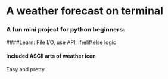 # A weather forecast on terminal

### A fun mini project for python beginners:
####Learn: 
File I/O, use API, if\elif\else logic

#### Included ASCII arts of weather icon

Easy and pretty
